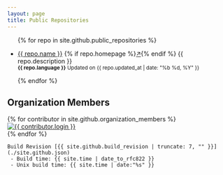 ```yaml
---
layout: page
title: Public Repositories
---
```


<ul>
    {% for repo in site.github.public_repositories %}
        <li>
            <p>
                <a href="{{ repo.html_url }}">{{ repo.name }}</a>
                {% if repo.homepage %}<a href="{{ repo.homepage }}" target="_blank">↗</a>{% endif %}
                {{ repo.description }}
                <br>
                <small><b>{{ repo.language }}</b> Updated on {{ repo.updated_at | date: "%b %d, %Y" }}</small>
            </p>
        </li>
    {% endfor %}
</ul>

Organization Members
--------------------

<div class="row">
    {% for contributor in site.github.organization_members %}
    <div class="col-xs-6 col-md-3">
    <a href="{{ contributor.html_url }}" class="thumbnail" title="@{{ contributor.login }}">
      <img src="{{ contributor.avatar_url }}" alt="{{ contributor.login }}">
    </a>
    </div>
    {% endfor %}
</div>


```
Build Revision [{{ site.github.build_revision | truncate: 7, "" }}](./site.github.json)
 - Build time: {{ site.time | date_to_rfc822 }}
 - Unix build time: {{ site.time | date:"%s" }}
```
